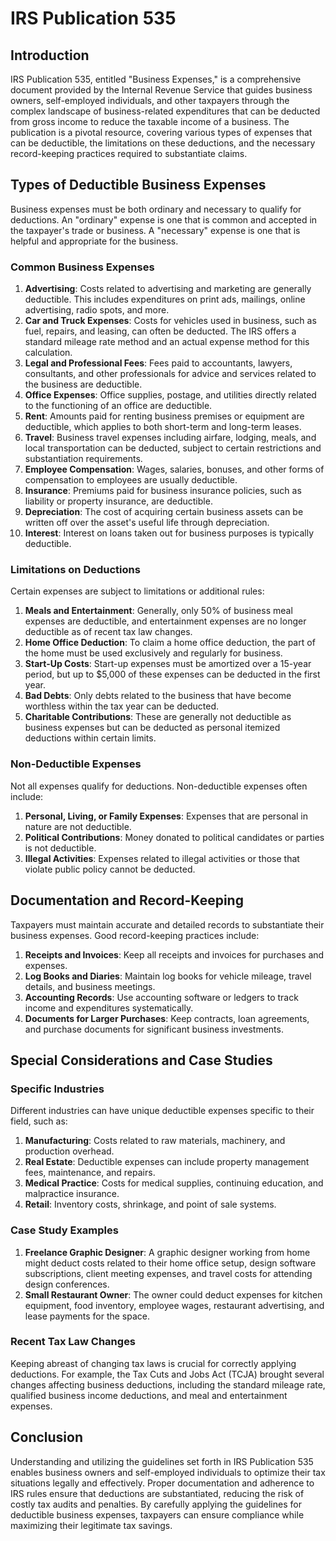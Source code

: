 # IRS Publication 535

## Introduction
IRS Publication 535, entitled "Business Expenses," is a comprehensive document provided by the Internal Revenue Service that guides business owners, self-employed individuals, and other taxpayers through the complex landscape of business-related expenditures that can be deducted from gross income to reduce the taxable income of a business. The publication is a pivotal resource, covering various types of expenses that can be deductible, the limitations on these deductions, and the necessary record-keeping practices required to substantiate claims.

## Types of Deductible Business Expenses
Business expenses must be both ordinary and necessary to qualify for deductions. An "ordinary" expense is one that is common and accepted in the taxpayer's trade or business. A "necessary" expense is one that is helpful and appropriate for the business. 

### Common Business Expenses
1. **Advertising**: Costs related to advertising and marketing are generally deductible. This includes expenditures on print ads, mailings, online advertising, radio spots, and more.
2. **Car and Truck Expenses**: Costs for vehicles used in business, such as fuel, repairs, and leasing, can often be deducted. The IRS offers a standard mileage rate method and an actual expense method for this calculation.
3. **Legal and Professional Fees**: Fees paid to accountants, lawyers, consultants, and other professionals for advice and services related to the business are deductible.
4. **Office Expenses**: Office supplies, postage, and utilities directly related to the functioning of an office are deductible.
5. **Rent**: Amounts paid for renting business premises or equipment are deductible, which applies to both short-term and long-term leases.
6. **Travel**: Business travel expenses including airfare, lodging, meals, and local transportation can be deducted, subject to certain restrictions and substantiation requirements.
7. **Employee Compensation**: Wages, salaries, bonuses, and other forms of compensation to employees are usually deductible.
8. **Insurance**: Premiums paid for business insurance policies, such as liability or property insurance, are deductible.
9. **Depreciation**: The cost of acquiring certain business assets can be written off over the asset's useful life through depreciation.
10. **Interest**: Interest on loans taken out for business purposes is typically deductible.

### Limitations on Deductions
Certain expenses are subject to limitations or additional rules:
1. **Meals and Entertainment**: Generally, only 50% of business meal expenses are deductible, and entertainment expenses are no longer deductible as of recent tax law changes.
2. **Home Office Deduction**: To claim a home office deduction, the part of the home must be used exclusively and regularly for business.
3. **Start-Up Costs**: Start-up expenses must be amortized over a 15-year period, but up to $5,000 of these expenses can be deducted in the first year.
4. **Bad Debts**: Only debts related to the business that have become worthless within the tax year can be deducted.
5. **Charitable Contributions**: These are generally not deductible as business expenses but can be deducted as personal itemized deductions within certain limits.

### Non-Deductible Expenses
Not all expenses qualify for deductions. Non-deductible expenses often include:
1. **Personal, Living, or Family Expenses**: Expenses that are personal in nature are not deductible.
2. **Political Contributions**: Money donated to political candidates or parties is not deductible.
3. **Illegal Activities**: Expenses related to illegal activities or those that violate public policy cannot be deducted.

## Documentation and Record-Keeping
Taxpayers must maintain accurate and detailed records to substantiate their business expenses. Good record-keeping practices include:
1. **Receipts and Invoices**: Keep all receipts and invoices for purchases and expenses.
2. **Log Books and Diaries**: Maintain log books for vehicle mileage, travel details, and business meetings.
3. **Accounting Records**: Use accounting software or ledgers to track income and expenditures systematically.
4. **Documents for Larger Purchases**: Keep contracts, loan agreements, and purchase documents for significant business investments.

## Special Considerations and Case Studies
### Specific Industries
Different industries can have unique deductible expenses specific to their field, such as:
1. **Manufacturing**: Costs related to raw materials, machinery, and production overhead.
2. **Real Estate**: Deductible expenses can include property management fees, maintenance, and repairs.
3. **Medical Practice**: Costs for medical supplies, continuing education, and malpractice insurance.
4. **Retail**: Inventory costs, shrinkage, and point of sale systems.

### Case Study Examples
1. **Freelance Graphic Designer**: A graphic designer working from home might deduct costs related to their home office setup, design software subscriptions, client meeting expenses, and travel costs for attending design conferences.
2. **Small Restaurant Owner**: The owner could deduct expenses for kitchen equipment, food inventory, employee wages, restaurant advertising, and lease payments for the space.

### Recent Tax Law Changes
Keeping abreast of changing tax laws is crucial for correctly applying deductions. For example, the Tax Cuts and Jobs Act (TCJA) brought several changes affecting business deductions, including the standard mileage rate, qualified business income deductions, and meal and entertainment expenses.

## Conclusion
Understanding and utilizing the guidelines set forth in IRS Publication 535 enables business owners and self-employed individuals to optimize their tax situations legally and effectively. Proper documentation and adherence to IRS rules ensure that deductions are substantiated, reducing the risk of costly tax audits and penalties. By carefully applying the guidelines for deductible business expenses, taxpayers can ensure compliance while maximizing their legitimate tax savings.